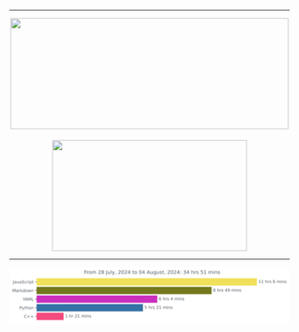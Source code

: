 ***

<div align="center">
    <div style="display: flex; flex-wrap: wrap; justify-content: center; align-items: center; gap: 20px;">
        <img height=200 align="center" src="https://github-readme-stats.vercel.app/api?username=JW5123&show_icons=true&theme=nightowl" style="width: 100%; max-width: 500px;">
        <img height=200 align="center" src="https://github-readme-stats.vercel.app/api/top-langs/?username=JW5123&theme=nightowl&layout=compact&langs_count=8" width="350px" style="width: 100%; max-width: 350px;">
    </div>
</div>

***

<img src="https://github.com/JW5123/JW5123/blob/main/images/stat.svg" alt="JW5123 WakaTime Activity">
